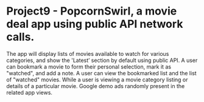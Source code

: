 # Project9 - PopcornSwirl, a movie deal app using public API network calls.
The app will display lists of movies available to watch for various categories, and show the 'Latest’ section by default using public API.
A user can bookmark a movie to form their personal selection, mark it as "watched", and add a note.
A user can view the bookmarked list and the list of "watched" movies.
While a user is viewing a movie category listing or details of a particular movie.
Google demo ads randomly present in the related app views.



